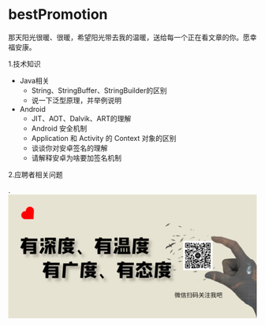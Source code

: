 # bestPromotion

那天阳光很暖、很暖，希望阳光带去我的温暖，送给每一个正在看文章的你。愿幸福安康。

1.技术知识

+ Java相关
    + String、StringBuffer、StringBuilder的区别
    + 说一下泛型原理，并举例说明
+ Android
    + JIT、AOT、Dalvik、ART的理解
    + Android 安全机制
    + Application 和 Activity 的 Context 对象的区别
    + 谈谈你对安卓签名的理解
    + 请解释安卓为啥要加签名机制

2.应聘者相关问题

.![关注我们](res/ddb094018660c3cd2682488361aedf9e_15241.png)